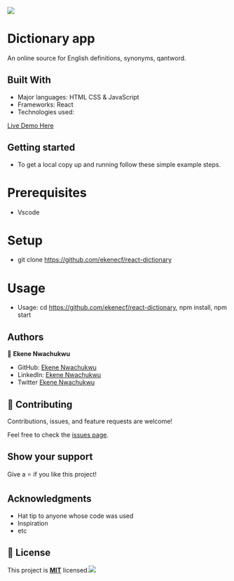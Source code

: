 ![](https://img.shields.io/badge/Microverse-blueviolet)


# Dictionary app

An online source for English definitions, synonyms, qantword.

## Built With

- Major languages: HTML CSS & JavaScript
- Frameworks: React
- Technologies used: 

[Live Demo Here](https://github.com/ekenecf/react-dictionary)

## Getting started
- To get a local copy up and running follow these simple example steps.

# Prerequisites
- Vscode

# Setup
- git clone https://github.com/ekenecf/react-dictionary

# Usage
-  Usage: cd <https://github.com/ekenecf/react-dictionary>, npm install, npm start

## Authors

👤 **Ekene Nwachukwu**

- GitHub: [Ekene Nwachukwu](https://github.com/ekenecf)
- LinkedIn: [Ekene Nwachukwu](https://www.linkedin.com/in/ekene-nwachukwu-1b9024153/)
- Twitter [Ekene Nwachukwu](https://www.twitter.com/ekene070)

## 🤝 Contributing

Contributions, issues, and feature requests are welcome!

Feel free to check the [issues page](https://github.com/ekenecf/react-dictionary/issues).

## Show your support

Give a ⭐ if you like this project!

## Acknowledgments

- Hat tip to anyone whose code was used
- Inspiration
- etc

## 📝 License

This project is **[MIT](./License)** licensed.![](https://img.shields.io/badge/Microverse-blueviolet)
